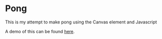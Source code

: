# Pong
This is my attempt to make pong using the Canvas element and Javascript

A demo of this can be found [here](https://logancrockett.github.io/Pong/App.html).
